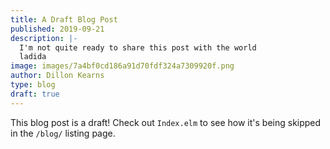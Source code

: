 ```yaml
---
title: A Draft Blog Post
published: 2019-09-21
description: |-
  I'm not quite ready to share this post with the world
  ladida
image: images/7a4bf0cd186a91d70fdf324a7309920f.png
author: Dillon Kearns
type: blog
draft: true
---
```


This blog post is a draft! Check out `Index.elm` to see how it's being skipped in the `/blog/` listing page.
